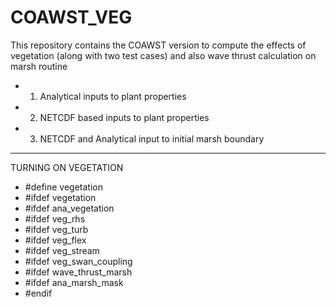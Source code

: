 # COAWST_VEG
This repository contains the COAWST version to compute the effects of vegetation (along with two test cases)
and also wave thrust calculation on marsh routine
* 1) Analytical inputs to plant properties 
* 2) NETCDF based inputs to plant properties
* 3) NETCDF and Analytical input to initial marsh boundary

-------------------------------------------------
 TURNING ON VEGETATION  
* #define vegetation 
* #ifdef vegetation
*  #ifdef ana_vegetation 
*  #ifdef veg_rhs 
*  #ifdef veg_turb 
 *  #ifdef veg_flex
*  #ifdef veg_stream
*  #ifdef veg_swan_coupling 
*  #ifdef wave_thrust_marsh
 *  #ifdef ana_marsh_mask 
* #endif 

